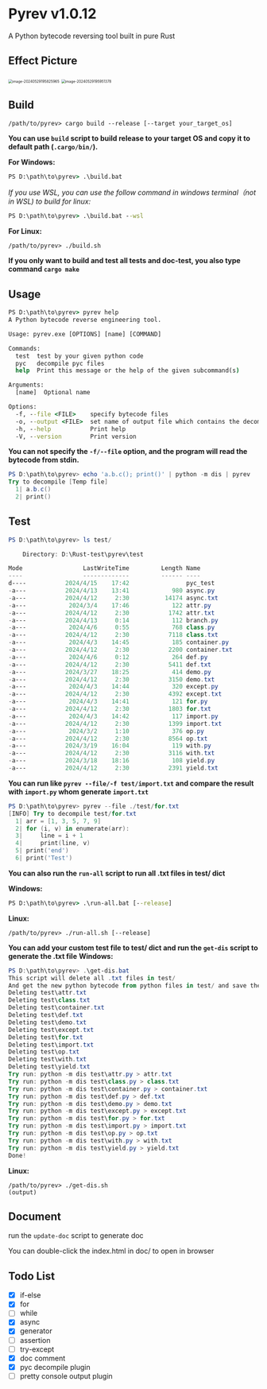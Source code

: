 # Pyrev v1.0.12

A Python bytecode reversing tool built in pure Rust


## Effect Picture

<img src="README/image-20240529195825965.png" alt="image-20240529195825965" style="zoom: 50%;" />

<img src="README/image-20240529195951378.png" alt="image-20240529195951378" style="zoom: 50%;" />

## Build

```shell
/path/to/pyrev> cargo build --release [--target your_target_os]
```

**You can use `build` script to build release to your target OS and copy it to default path (`.cargo/bin/`).**

**For Windows:**

```cmd
PS D:\path\to\pyrev> .\build.bat
```

*If you use WSL, you can use the follow command in windows terminal（not in WSL) to build for linux:*

```cmd
PS D:\path\to\pyrev> .\build.bat --wsl
```

**For Linux:**

```shell
/path/to/pyrev> ./build.sh
```



**If you only want to build and test all tests and doc-test, you also type command `cargo make`**



## Usage

```cmd
PS D:\path\to\pyrev> pyrev help
A Python bytecode reverse engineering tool.

Usage: pyrev.exe [OPTIONS] [name] [COMMAND]

Commands:
  test  test by your given python code
  pyc   decompile pyc files
  help  Print this message or the help of the given subcommand(s)

Arguments:
  [name]  Optional name

Options:
  -f, --file <FILE>    specify bytecode files
  -o, --output <FILE>  set name of output file which contains the decompiled result
  -h, --help           Print help
  -V, --version        Print version
```

**You can not specify the `-f/--file` option, and the program will read the bytecode from stdin.**
```powershell
PS D:\path\to\pyrev> echo 'a.b.c(); print()' | python -m dis | pyrev
Try to decompile [Temp file]
  1| a.b.c()
  2| print()
```

## Test

```powershell
PS D:\path\to\pyrev> ls test/

    Directory: D:\Rust-test\pyrev\test

Mode                 LastWriteTime         Length Name
----                 -------------         ------ ----
d----           2024/4/15    17:42                pyc_test
-a---           2024/4/13    13:41            980 async.py
-a---           2024/4/12     2:30          14174 async.txt
-a---            2024/3/4    17:46            122 attr.py
-a---           2024/4/12     2:30           1742 attr.txt
-a---           2024/4/13     0:14            112 branch.py
-a---            2024/4/6     0:55            768 class.py
-a---           2024/4/12     2:30           7118 class.txt
-a---            2024/4/3    14:45            185 container.py
-a---           2024/4/12     2:30           2200 container.txt
-a---            2024/4/6     0:12            264 def.py
-a---           2024/4/12     2:30           5411 def.txt
-a---           2024/3/27    18:25            414 demo.py
-a---           2024/4/12     2:30           3150 demo.txt
-a---            2024/4/3    14:44            320 except.py
-a---           2024/4/12     2:30           4392 except.txt
-a---            2024/4/3    14:41            121 for.py
-a---           2024/4/12     2:30           1803 for.txt
-a---            2024/4/3    14:42            117 import.py
-a---           2024/4/12     2:30           1399 import.txt
-a---            2024/3/2     1:10            376 op.py
-a---           2024/4/12     2:30           8564 op.txt
-a---           2024/3/19    16:04            119 with.py
-a---           2024/4/12     2:30           3116 with.txt
-a---           2024/3/18    18:16            108 yield.py
-a---           2024/4/12     2:30           2391 yield.txt
```

**You can run like `pyrev --file/-f test/import.txt` and compare the result with `import.py` whom generate `import.txt`**

```powershell
PS D:\path\to\pyrev> pyrev --file ./test/for.txt
[INFO] Try to decompile test/for.txt
  1| arr = [1, 3, 5, 7, 9]
  2| for (i, v) in enumerate(arr):
  3|     line = i + 1
  4|     print(line, v)
  5| print('end')
  6| print('Test')
```

**You can also run the `run-all` script to run all .txt files in test/ dict**

**Windows:**
```cmd
PS D:\path\to\pyrev> .\run-all.bat [--release]
```

**Linux:**
```shell
/path/to/pyrev> ./run-all.sh [--release]
```

**You can add your custom test file to test/ dict and run the `get-dis` script to generate the .txt file**
**Windows:**

```powershell
PS D:\path\to\pyrev> .\get-dis.bat
This script will delete all .txt files in test/
And get the new python bytecode from python files in test/ and save them as .txt files
Deleting test\attr.txt
Deleting test\class.txt
Deleting test\container.txt
Deleting test\def.txt
Deleting test\demo.txt
Deleting test\except.txt
Deleting test\for.txt
Deleting test\import.txt
Deleting test\op.txt
Deleting test\with.txt
Deleting test\yield.txt
Try run: python -m dis test\attr.py > attr.txt
Try run: python -m dis test\class.py > class.txt
Try run: python -m dis test\container.py > container.txt
Try run: python -m dis test\def.py > def.txt
Try run: python -m dis test\demo.py > demo.txt
Try run: python -m dis test\except.py > except.txt
Try run: python -m dis test\for.py > for.txt
Try run: python -m dis test\import.py > import.txt
Try run: python -m dis test\op.py > op.txt
Try run: python -m dis test\with.py > with.txt
Try run: python -m dis test\yield.py > yield.txt
Done!
```

**Linux:**
```shell
/path/to/pyrev> ./get-dis.sh
(output)
```



## Document

run the `update-doc` script to generate doc

You can double-click the index.html in doc/ to open in browser



## Todo List

-   [x] if-else
-   [x] for
-   [ ] while
-   [x] async
-   [x] generator
-   [ ] assertion
-   [ ] try-except
-   [x] doc comment
-   [x] pyc decompile plugin
-   [ ] pretty console output plugin
